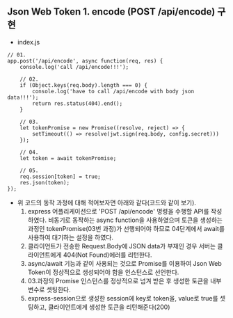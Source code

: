 ## Json Web Token 1. encode (POST /api/encode) 구현
* index.js  

~~~
// 01.
app.post('/api/encode', async function(req, res) {
    console.log('call /api/encode!!!');

    // 02.
    if (Object.keys(req.body).length === 0) {
        console.log('have to call /api/encode with body json data!!!');
        return res.status(404).end();
    }
    
    // 03.
    let tokenPromise = new Promise((resolve, reject) => {
        setTimeout(() => resolve(jwt.sign(req.body, config.secret)))
    });
    
    // 04.
    let token = await tokenPromise;

    // 05.
    req.session[token] = true;
    res.json(token);
});
~~~
  
* 위 코드의 동작 과정에 대해 적어보자면 아래와 같다(코드와 같이 보기).  
	01. express 어플리케이션으로 'POST /api/encode' 명령을 수행할 API를 작성하였다. 비동기로 동작하는 async function을 사용하였으며 토큰을 생성하는 과정인 tokenPromise(03번 과정)가 선행되어야 하므로 04단계에서 await를 사용하여 대기하는 설정을 하였다.  
    02. 클라이언트가 전송한 Request.Body에 JSON data가 부재인 경우 서버는 클라이언트에게 404(Not Found)에러를 리턴한다.  
    03. async/await 기능과 같이 사용되는 것으로 Promise를 이용하여 Json Web Token이 정상적으로 생성되어야 함을 인스턴스로 선언한다.  
    04. 03.과정의 Promise 인스턴스를 정상적으로 넘겨 받은 후 생성한 토큰을 내부 변수로 셋팅한다.  
    05. express-session으로 생성한 session에 key로 token을, value로 true를 셋팅하고, 클라이언트에게 생성한 토큰을 리턴해준다(200)  
  
